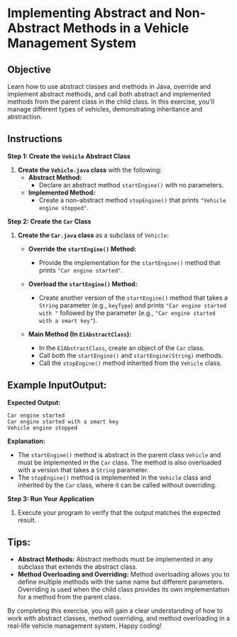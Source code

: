 # Implementing Abstract and Non-Abstract Methods in a Vehicle Management System

## Objective
Learn how to use abstract classes and methods in Java, override and implement abstract methods, and call both abstract and implemented methods from the parent class in the child class. In this exercise, you'll manage different types of vehicles, demonstrating inheritance and abstraction.

## Instructions

**Step 1: Create the `Vehicle` Abstract Class**

1. **Create the `Vehicle.java` class** with the following:
   - **Abstract Method:**
      - Declare an abstract method `startEngine()` with no parameters.
   - **Implemented Method:**
      - Create a non-abstract method `stopEngine()` that prints `"Vehicle engine stopped"`.

**Step 2: Create the `Car` Class**

1. **Create the `Car.java` class** as a subclass of `Vehicle`:
   - **Override the `startEngine()` Method:**
      - Provide the implementation for the `startEngine()` method that prints `"Car engine started"`.
   - **Overload the `startEngine()` Method:**
      - Create another version of the `startEngine()` method that takes a `String` parameter (e.g., `keyType`) and prints `"Car engine started with "` followed by the parameter (e.g., `"Car engine started with a smart key"`).

   - **Main Method (In `E1AbstractClass`):**
      - In the `E1AbstractClass`, create an object of the `Car` class.
      - Call both the `startEngine()` and `startEngine(String)` methods.
      - Call the `stopEngine()` method inherited from the `Vehicle` class.

## Example InputOutput:

**Expected Output:**

```plaintext
Car engine started
Car engine started with a smart key
Vehicle engine stopped
```

**Explanation:**
- The `startEngine()` method is abstract in the parent class `Vehicle` and must be implemented in the `Car` class. The method is also overloaded with a version that takes a `String` parameter.
- The `stopEngine()` method is implemented in the `Vehicle` class and inherited by the `Car` class, where it can be called without overriding.

**Step 3: Run Your Application**

1. Execute your program to verify that the output matches the expected result.

## Tips:

- **Abstract Methods:** Abstract methods must be implemented in any subclass that extends the abstract class.
- **Method Overloading and Overriding:** Method overloading allows you to define multiple methods with the same name but different parameters. Overriding is used when the child class provides its own implementation for a method from the parent class.

By completing this exercise, you will gain a clear understanding of how to work with abstract classes, method overriding, and method overloading in a real-life vehicle management system. Happy coding!
